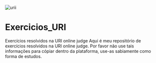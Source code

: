 ![urii](https://user-images.githubusercontent.com/37250628/104616862-8f42b300-5669-11eb-8ee5-3d4915e81ba3.png)
# Exercicios_URI
Exercícios resolvidos na URI online judge
Aqui é meu repositório de exercícios resolvidos na URI online judge. Por favor não use tais informações para cópiar dentro da plataforma, use-as sabiamente como forma de estudos.
